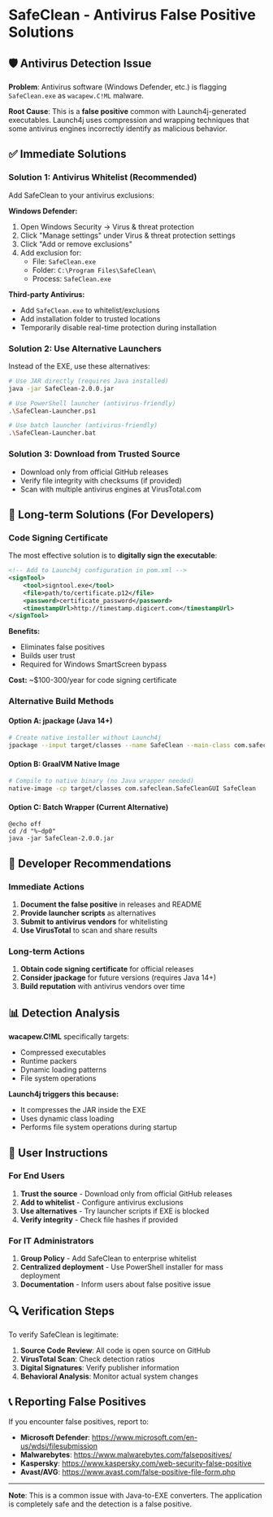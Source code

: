 # SafeClean - Antivirus False Positive Solutions

## 🛡️ Antivirus Detection Issue

**Problem**: Antivirus software (Windows Defender, etc.) is flagging `SafeClean.exe` as `wacapew.C!ML` malware.

**Root Cause**: This is a **false positive** common with Launch4j-generated executables. Launch4j uses compression and wrapping techniques that some antivirus engines incorrectly identify as malicious behavior.

## ✅ **Immediate Solutions**

### Solution 1: Antivirus Whitelist (Recommended)
Add SafeClean to your antivirus exclusions:

**Windows Defender:**
1. Open Windows Security → Virus & threat protection
2. Click "Manage settings" under Virus & threat protection settings
3. Click "Add or remove exclusions"
4. Add exclusion for:
   - File: `SafeClean.exe`
   - Folder: `C:\Program Files\SafeClean\`
   - Process: `SafeClean.exe`

**Third-party Antivirus:**
- Add `SafeClean.exe` to whitelist/exclusions
- Add installation folder to trusted locations
- Temporarily disable real-time protection during installation

### Solution 2: Use Alternative Launchers
Instead of the EXE, use these alternatives:

```bash
# Use JAR directly (requires Java installed)
java -jar SafeClean-2.0.0.jar

# Use PowerShell launcher (antivirus-friendly)
.\SafeClean-Launcher.ps1

# Use batch launcher (antivirus-friendly)
.\SafeClean-Launcher.bat
```

### Solution 3: Download from Trusted Source
- Download only from official GitHub releases
- Verify file integrity with checksums (if provided)
- Scan with multiple antivirus engines at VirusTotal.com

## 🔧 **Long-term Solutions (For Developers)**

### Code Signing Certificate
The most effective solution is to **digitally sign the executable**:

```xml
<!-- Add to Launch4j configuration in pom.xml -->
<signTool>
    <tool>signtool.exe</tool>
    <file>path/to/certificate.p12</file>
    <password>certificate_password</password>
    <timestampUrl>http://timestamp.digicert.com</timestampUrl>
</signTool>
```

**Benefits:**
- Eliminates false positives
- Builds user trust
- Required for Windows SmartScreen bypass

**Cost:** ~$100-300/year for code signing certificate

### Alternative Build Methods

#### Option A: jpackage (Java 14+)
```bash
# Create native installer without Launch4j
jpackage --input target/classes --name SafeClean --main-class com.safeclean.SafeCleanGUI --type exe
```

#### Option B: GraalVM Native Image
```bash
# Compile to native binary (no Java wrapper needed)
native-image -cp target/classes com.safeclean.SafeCleanGUI SafeClean
```

#### Option C: Batch Wrapper (Current Alternative)
```batch
@echo off
cd /d "%~dp0"
java -jar SafeClean-2.0.0.jar
```

## 📝 **Developer Recommendations**

### Immediate Actions
1. **Document the false positive** in releases and README
2. **Provide launcher scripts** as alternatives
3. **Submit to antivirus vendors** for whitelisting
4. **Use VirusTotal** to scan and share results

### Long-term Actions
1. **Obtain code signing certificate** for official releases
2. **Consider jpackage** for future versions (requires Java 14+)
3. **Build reputation** with antivirus vendors over time

## 📊 **Detection Analysis**

**wacapew.C!ML** specifically targets:
- Compressed executables
- Runtime packers
- Dynamic loading patterns
- File system operations

**Launch4j triggers this because:**
- It compresses the JAR inside the EXE
- Uses dynamic class loading
- Performs file system operations during startup

## 🚀 **User Instructions**

### For End Users
1. **Trust the source** - Download only from official GitHub releases
2. **Add to whitelist** - Configure antivirus exclusions
3. **Use alternatives** - Try launcher scripts if EXE is blocked
4. **Verify integrity** - Check file hashes if provided

### For IT Administrators
1. **Group Policy** - Add SafeClean to enterprise whitelist
2. **Centralized deployment** - Use PowerShell installer for mass deployment
3. **Documentation** - Inform users about false positive issue

## 🔍 **Verification Steps**

To verify SafeClean is legitimate:

1. **Source Code Review**: All code is open source on GitHub
2. **VirusTotal Scan**: Check detection ratios
3. **Digital Signatures**: Verify publisher information
4. **Behavioral Analysis**: Monitor actual system changes

## 📞 **Reporting False Positives**

If you encounter false positives, report to:

- **Microsoft Defender**: https://www.microsoft.com/en-us/wdsi/filesubmission
- **Malwarebytes**: https://www.malwarebytes.com/falsepositives/
- **Kaspersky**: https://www.kaspersky.com/web-security-false-positive
- **Avast/AVG**: https://www.avast.com/false-positive-file-form.php

---

**Note**: This is a common issue with Java-to-EXE converters. The application is completely safe and the detection is a false positive.
